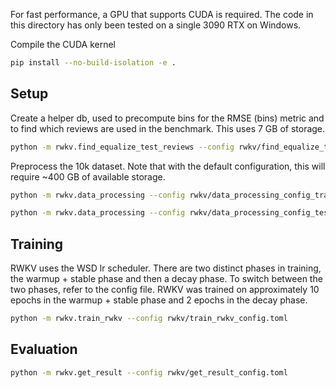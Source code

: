 For fast performance, a GPU that supports CUDA is required. The code in this directory has only been tested on a single 3090 RTX on Windows.

Compile the CUDA kernel
```bash
pip install --no-build-isolation -e .
```

## Setup
Create a helper db, used to precompute bins for the RMSE (bins) metric and to find which reviews are used in the benchmark. This uses 7 GB of storage.
```bash
python -m rwkv.find_equalize_test_reviews --config rwkv/find_equalize_test_reviews_config.toml
```

Preprocess the 10k dataset. Note that with the default configuration, this will require ~400 GB of available storage.
```bash
python -m rwkv.data_processing --config rwkv/data_processing_config_train.toml
```
```bash
python -m rwkv.data_processing --config rwkv/data_processing_config_test.toml
```
## Training
RWKV uses the WSD lr scheduler. There are two distinct phases in training, the warmup + stable phase and then a decay phase.
To switch between the two phases, refer to the config file. RWKV was trained on approximately 10 epochs in the warmup + stable phase and 2 epochs in the decay phase.
```bash
python -m rwkv.train_rwkv --config rwkv/train_rwkv_config.toml
```
## Evaluation
```bash
python -m rwkv.get_result --config rwkv/get_result_config.toml
```